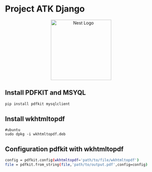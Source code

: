
<h1>Project ATK Django</h1>
<p align="center">
  <a><img src="https://encrypted-tbn0.gstatic.com/images?q=tbn:ANd9GcQqwPdqgkrKMfhAhX2gEAbLFfQK1T6r94FEZw&s" width="200" alt="Nest Logo" /></a>
</p>

## Install PDFKIT and MSYQL

```bash
pip install pdfkit mysqlclient 
```

## Install wkhtmltopdf

```bahs
#ubuntu
sudo dpkg -i wkhtmltopdf.deb
```

## Configuration pdfkit with wkhtmltopdf

```bash
config = pdfkit.config(wkhtmltopdf='path/to/file/wkhtmltopdf')
file = pdfkit.from_string(file,'path/to/output.pdf',config=config)
```

